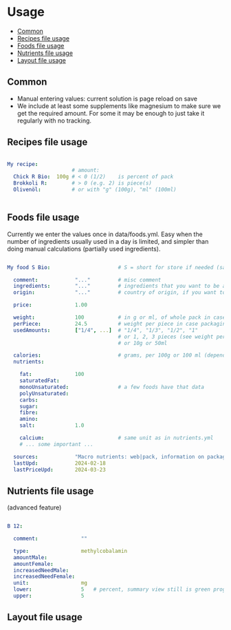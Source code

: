 # Usage

- [Common](#common)
- [Recipes file usage](#recipes-file-usage)
- [Foods file usage](#foods-file-usage)
- [Nutrients file usage](#nutrients-file-usage)
- [Layout file usage](#layout-file-usage)


Common
----------------------------------------------------------

- Manual entering values: current solution is page reload on save
- We include at least some supplements like magnesium to make sure we get the required amount. For some it may be enough to just take it regularly with no tracking.


Recipes file usage
----------------------------------------------------------

```yaml

My recipe:
                     # amount:
  Chick R Bio:  100g # < 0 (1/2)    is percent of pack
  Brokkoli R:        # > 0 (e.g. 2) is piece(s)
  Olivenöl:          # or with "g" (100g), "ml" (100ml)
                     
```

Foods file usage
----------------------------------------------------------

Currently we enter the values once in data/foods.yml. Easy when the number of ingredients usually used in a day is limited, and simpler than doing manual calculations (partially used ingredients).

```yaml

My food S Bio:                      # S = short for store if needed (save some space)

  comment:            "..."         # misc comment
  ingredients:        "..."         # ingredients that you want to be aware of
  origin:             "..."         # country of origin, if you want to be aware of

  price:              1.00

  weight:             100           # in g or ml, of whole pack in case of pieces
  perPiece:           24.5          # weight per piece in case packaging consist of pieces that are consumed seperately
  usedAmounts:        ["1/4", ...]  # "1/4", "1/3", "1/2", "1"
                                    # or 1, 2, 3 pieces (see weight perPice)
                                    # or 10g or 50ml

  calories:                         # grams, per 100g or 100 ml (depends on what weight is)
  nutrients:

    fat:              100
    saturatedFat: 
    monoUnsaturated:                # a few foods have that data
    polyUnsaturated:                   
    carbs:        
    sugar:        
    fibre:        
    amino:        
    salt:             1.0

    calcium:                        # same unit as in nutrients.yml
    # ... some important ...

  sources:            "Macro nutrients: web|pack, information on packaging may differ slightly, nutrients: ..., price: ..."
  lastUpd:            2024-02-18
  lastPriceUpd:       2024-03-23
```


Nutrients file usage
----------------------------------------------------------

(advanced feature)

```yaml

B 12:

  comment:              ""

  type:                 methylcobalamin
  amountMale:           
  amountFemale: 
  increasedNeedMale:
  increasedNeedFemale:
  unit:                 mg
  lower:                5   # percent, summary view still is green progress if within these bounds
  upper:                5
```

Layout file usage
----------------------------------------------------------

```yaml

```
